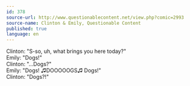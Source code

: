 ```yaml
---
id: 378
source-url: http://www.questionablecontent.net/view.php?comic=2993
source-name: Clinton & Emily, Questionable Content
published: true
language: en
---
```

Clinton: "S-so, uh, what brings you here today?"\
Emily: "Dogs!"\
Clinton: "...Dogs?"\
Emily: "Dogs! ♫DOOOOOGS♫ Dogs!"\
Clinton: "Dogs?!"
